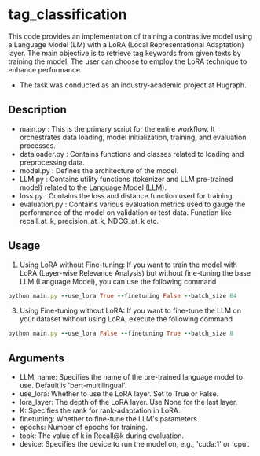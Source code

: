 # tag_classification
This code provides an implementation of training a contrastive model using a Language Model (LM) with a LoRA (Local Representational Adaptation) layer. The main objective is to retrieve tag keywords from given texts by training the model. The user can choose to employ the LoRA technique to enhance performance.

* The task was conducted as an industry-academic project at Hugraph.

## Description
- main.py : This is the primary script for the entire workflow. It orchestrates data loading, model initialization, training, and evaluation processes.
- dataloader.py : Contains functions and classes related to loading and preprocessing data.
- model.py : Defines the architecture of the model.
- LLM.py : Contains utility functions (tokenizer and LLM pre-trained model) related to the Language Model (LLM).
- loss.py : Contains the loss and distance function used for training.
- evaluation.py : Contains various evaluation metrics used to gauge the performance of the model on validation or test data. Function like recall_at_k, precision_at_k, NDCG_at_k etc.

## Usage
1. Using LoRA without Fine-tuning:
If you want to train the model with LoRA (Layer-wise Relevance Analysis) but without fine-tuning the base LLM (Language Model), you can use the following command
```ruby
python main.py --use_lora True --finetuning False --batch_size 64
```

3. Using Fine-tuning without LoRA:
If you want to fine-tune the LLM on your dataset without using LoRA, execute the following command
```ruby
python main.py --use_lora False --finetuning True --batch_size 8
```

## Arguments
- LLM_name: Specifies the name of the pre-trained language model to use. Default is 'bert-multilingual'.
- use_lora: Whether to use the LoRA layer. Set to True or False.
- lora_layer: The depth of the LoRA layer. Use None for the last layer.
- K: Specifies the rank for rank-adaptation in LoRA.
- finetuning: Whether to fine-tune the LLM's parameters.
- epochs: Number of epochs for training.
- topk: The value of k in Recall@k during evaluation.
- device: Specifies the device to run the model on, e.g., 'cuda:1' or 'cpu'.
